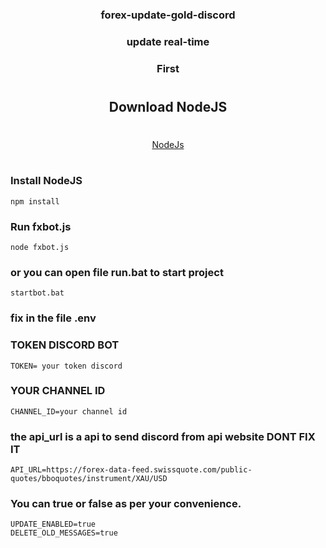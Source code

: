 
<h3 align="center">forex-update-gold-discord</h3>

<h3 align="center">update real-time</h3>
<h3 align="center">First</h3>

#

<h2 align="center">Download NodeJS</h2>

#

<div align="center">
  <a href="https://nodejs.org/dist/v18.16.0/node-v18.16.0-x64.msi" target="_blank"> NodeJs</a>
</div>

#

### Install NodeJS

```ws
npm install
```

### Run fxbot.js

```ws
node fxbot.js 
```
### or you can open file run.bat to start project
```ws
startbot.bat
```
### fix in the file .env
### TOKEN DISCORD BOT
```ws
TOKEN= your token discord
```
###  YOUR CHANNEL ID
```ws
CHANNEL_ID=your channel id
```
### the api_url is a api to send discord from api website DONT FIX IT
```ws
API_URL=https://forex-data-feed.swissquote.com/public-quotes/bboquotes/instrument/XAU/USD
```
### You can true or false as per your convenience.
```ws
UPDATE_ENABLED=true
DELETE_OLD_MESSAGES=true
```
